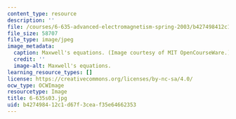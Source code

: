 ```yaml
---
content_type: resource
description: ''
file: /courses/6-635-advanced-electromagnetism-spring-2003/b427498412c1d67f3ceaf35e64662353_6-635s03.jpg
file_size: 58707
file_type: image/jpeg
image_metadata:
  caption: Maxwell's equations. (Image courtesy of MIT OpenCourseWare.)
  credit: ''
  image-alt: Maxwell's equations.
learning_resource_types: []
license: https://creativecommons.org/licenses/by-nc-sa/4.0/
ocw_type: OCWImage
resourcetype: Image
title: 6-635s03.jpg
uid: b4274984-12c1-d67f-3cea-f35e64662353
---
```

